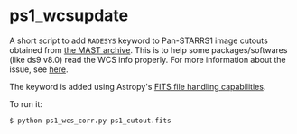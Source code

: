# ps1_wcsupdate
A short script to add `RADESYS` keyword to Pan-STARRS1 image cutouts obtained from [the MAST archive](https://ps1images.stsci.edu/cgi-bin/ps1cutouts). This is to help some packages/softwares (like ds9 v8.0) read the WCS info properly. For more information about the issue, see [here](https://outerspace.stsci.edu/display/PANSTARRS/PS1+DR2+caveats#PS1DR2caveats-FITSimageformatquirks).

The keyword is added using Astropy's [FITS file handling capabilities](http://docs.astropy.org/en/stable/io/fits/).

To run it:
```
$ python ps1_wcs_corr.py ps1_cutout.fits
```
